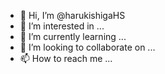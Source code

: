 - 👋 Hi, I’m @harukishigaHS
- 👀 I’m interested in ...
- 🌱 I’m currently learning ...
- 💞️ I’m looking to collaborate on ...
- 📫 How to reach me ...

<!---
harukishigaHS/harukishigaHS is a ✨ special ✨ repository because its `README.md` (this file) appears on your GitHub profile.
You can click the Preview link to take a look at your changes.
--->
